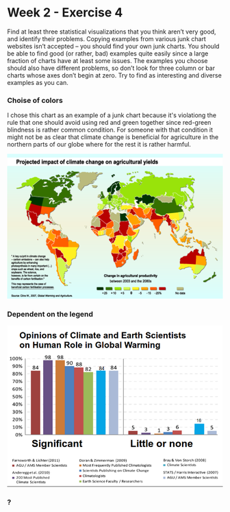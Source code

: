 # Week 2 - Exercise 4

Find at least three statistical visualizations that you think aren’t very good, and identify their problems. Copying examples from various junk chart websites isn’t accepted – you should find your own junk charts. You should be able to find good (or rather, bad) examples quite easily since a large fraction of charts have at least some issues. The examples you choose should also have different problems, so don’t look for three column or bar charts whose axes don’t begin at zero. Try to find as interesting and diverse examples as you can.

### Choise of colors

I chose this chart as an example of a junk chart because it's violationg the rule that one should avoid using red and green together since red-green blindness is rather common condition. For someone with that condition it might not be as clear that climate change is beneficial for agriculture in the northern parts of our globe where for the rest it is rather harmful.

![](agriculture.png)

### Dependent on the legend

![](opinions.png)

### ?
